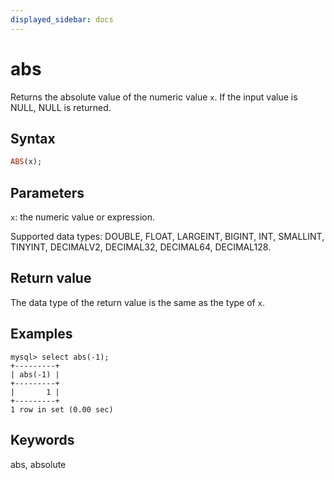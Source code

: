 ```yaml
---
displayed_sidebar: docs
---
```


# abs



Returns the absolute value of the numeric value `x`. If the input value is NULL, NULL is returned.

## Syntax

```Haskell
ABS(x);
```

## Parameters

`x`: the numeric value or expression.

Supported data types: DOUBLE, FLOAT, LARGEINT, BIGINT, INT, SMALLINT, TINYINT, DECIMALV2, DECIMAL32, DECIMAL64, DECIMAL128.

## Return value

The data type of the return value is the same as the type of `x`.

## Examples

```Plain Text
mysql> select abs(-1);
+---------+
| abs(-1) |
+---------+
|       1 |
+---------+
1 row in set (0.00 sec)
```

## Keywords

abs, absolute
